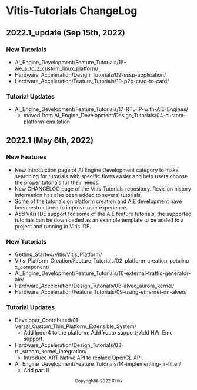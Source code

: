# Vitis-Tutorials ChangeLog
## 2022.1_update (Sep 15th, 2022)

### New Tutorials 
- AI_Engine_Development/Feature_Tutorials/18-aie_a_to_z_custom_linux_platform/
- Hardware_Acceleration/Design_Tutorials/09-sssp-application/
- Hardware_Acceleration/Feature_Tutorials/10-p2p-card-to-card/

### Tutorial Updates
- AI_Engine_Development/Feature_Tutorials/17-RTL-IP-with-AIE-Engines/
    * moved from AI_Engine_Development/Design_Tutorials/04-custom-platform-emulation

## 2022.1 (May 6th, 2022)

### New Features
+ New Introduction page of AI Engine Development category to make searching for tutorials with specific flows easier and help users choose the proper tutorials for their needs.
+ New CHANGELOG page of the Vitis-Tutorials repository. Revision history information has also been added to several tutorials. 
+ Some of the tutorials on platform creation and AIE development have been restructured to improve user experience.
+ Add Vitis IDE support for some of the AIE feature tutorials, the supported tutorials can be downloaded as an example template to be added to a project and running in Vitis IDE.

### New Tutorials 
- Getting_Started/Vitis/Vitis_Platform/
- Vitis_Platform_Creation/Feature_Tutorials/02_platform_creation_petalinux_component/	
- AI_Engine_Development/Feature_Tutorials/16-external-traffic-generator-aie/
- Hardware_Acceleration/Design_Tutorials/08-alveo_aurora_kernel/
- Hardware_Acceleration/Feature_Tutorials/09-using-ethernet-on-alveo/

### Tutorial Updates
- Developer_Contributed/01-Versal_Custom_Thin_Platform_Extensible_System/  
    * Add lpddr4 to the platform; Add Yocto support; Add HW_Emu support. 
- Hardware_Acceleration/Design_Tutorials/03-rtl_stream_kernel_integration/ 
    * Introduce XRT Native API to replace OpenCL API.
- AI_Engine_Development/Feature_Tutorials/14-implementing-iir-filter/
    * Add part II 




<p align="center"><sup>Copyright&copy; 2022 Xilinx</sup></p>


